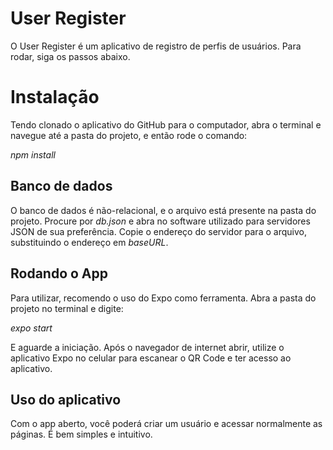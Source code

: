 # User Register

O User Register é um aplicativo de registro de perfis de usuários. Para rodar, siga os passos abaixo.


# Instalação
Tendo clonado o aplicativo do GitHub para o computador, abra o terminal e navegue até a pasta do projeto, e então rode o comando:

_npm install_

## Banco de dados

O banco de dados é não-relacional, e o arquivo está presente na pasta do projeto. Procure por _db.json_ e abra no software utilizado para servidores JSON de sua preferência.
Copie o endereço do servidor para o arquivo, substituindo o endereço em _baseURL_.

## Rodando o App

Para utilizar, recomendo o uso do Expo como ferramenta. Abra a pasta do projeto no terminal e digite:

_expo start_

E aguarde a iniciação. Após o navegador de internet abrir, utilize o aplicativo Expo no celular para escanear o QR Code e ter acesso ao aplicativo.

## Uso do aplicativo

Com o app aberto, você poderá criar um usuário e acessar normalmente as páginas. É bem simples e intuitivo.